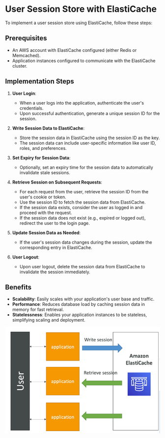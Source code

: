 # User Session Store with ElastiCache

To implement a user session store using ElastiCache, follow these steps:

## Prerequisites
- An AWS account with ElastiCache configured (either Redis or Memcached).
- Application instances configured to communicate with the ElastiCache cluster.

## Implementation Steps

1. **User Login**:
   - When a user logs into the application, authenticate the user's credentials.
   - Upon successful authentication, generate a unique session ID for the session.

2. **Write Session Data to ElastiCache**:
   - Store the session data in ElastiCache using the session ID as the key.
   - The session data can include user-specific information like user ID, roles, and preferences.

3. **Set Expiry for Session Data**:
   - Optionally, set an expiry time for the session data to automatically invalidate stale sessions.

4. **Retrieve Session on Subsequent Requests**:
   - For each request from the user, retrieve the session ID from the user's cookie or token.
   - Use the session ID to fetch the session data from ElastiCache.
   - If the session data exists, consider the user as logged in and proceed with the request.
   - If the session data does not exist (e.g., expired or logged out), redirect the user to the login page.

5. **Update Session Data as Needed**:
   - If the user's session data changes during the session, update the corresponding entry in ElastiCache.

6. **User Logout**:
   - Upon user logout, delete the session data from ElastiCache to invalidate the session immediately.

## Benefits
- **Scalability**: Easily scales with your application's user base and traffic.
- **Performance**: Reduces database load by caching session data in memory for fast retrieval.
- **Statelessness**: Enables your application instances to be stateless, simplifying scaling and deployment.

![ElastiCache](../resources/images/elasticache/elasticache-session-store.png)